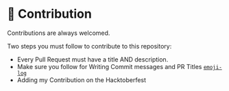 # 🙌 Contribution

Contributions are always welcomed.

Two steps you must follow to contribute to this repository:

- Every Pull Request must have a title AND description.
- Make sure you follow for Writing Commit messages and PR Titles [`emoji-log`](https://github.com/AhmadAwais/emoji-log)
- Adding my Contribution on the Hacktoberfest
